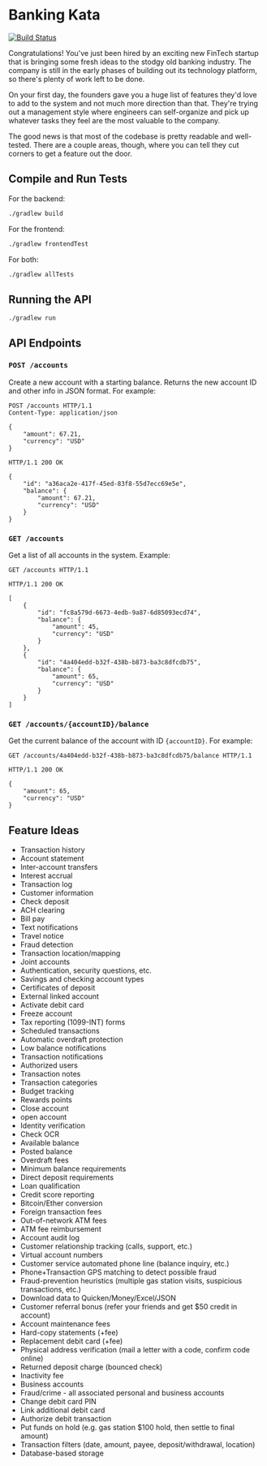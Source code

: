 # Banking Kata


[![Build Status](https://travis-ci.org/PillarAcademy/Banking-Kata.svg?branch=master)](https://travis-ci.org/PillarAcademy/Banking-Kata)

Congratulations! You've just been hired by an exciting new FinTech startup that is bringing some fresh ideas to the stodgy old banking industry. The company is still in the early phases of building out its technology platform, so there's plenty of work left to be done.

On your first day, the founders gave you a huge list of features they'd love to add to the system and not much more direction than that. They're trying out a management style where engineers can self-organize and pick up whatever tasks they feel are the most valuable to the company.

The good news is that most of the codebase is pretty readable and well-tested. There are a couple areas, though, where you can tell they cut corners to get a feature out the door.

## Compile and Run Tests

For the backend:

```sh
./gradlew build
```

For the frontend:

```sh
./gradlew frontendTest
```

For both:

```sh
./gradlew allTests
```

## Running the API

```sh
./gradlew run
```

## API Endpoints

### `POST /accounts` 

Create a new account with a starting balance. Returns the new account ID and other info in JSON format. For example:

```
POST /accounts HTTP/1.1
Content-Type: application/json

{
    "amount": 67.21,
    "currency": "USD"
}
```

```
HTTP/1.1 200 OK

{
    "id": "a36aca2e-417f-45ed-83f8-55d7ecc69e5e",
    "balance": {
        "amount": 67.21,
        "currency": "USD"
    }
}
```

### `GET /accounts`

Get a list of all accounts in the system. Example:

```
GET /accounts HTTP/1.1
```

```
HTTP/1.1 200 OK

[
    {
        "id": "fc8a579d-6673-4edb-9a87-6d85093ecd74",
        "balance": {
            "amount": 45,
            "currency": "USD"
        }
    },
    {
        "id": "4a404edd-b32f-438b-b873-ba3c8dfcdb75",
        "balance": {
            "amount": 65,
            "currency": "USD"
        }
    }
]
```

### `GET /accounts/{accountID}/balance`

Get the current balance of the account with ID `{accountID}`. For example:

```
GET /accounts/4a404edd-b32f-438b-b873-ba3c8dfcdb75/balance HTTP/1.1
```

```
HTTP/1.1 200 OK

{
    "amount": 65,
    "currency": "USD"
}
```

## Feature Ideas

- Transaction history
- Account statement
- Inter-account transfers
- Interest accrual
- Transaction log
- Customer information
- Check deposit
- ACH clearing
- Bill pay
- Text notifications
- Travel notice
- Fraud detection
- Transaction location/mapping
- Joint accounts
- Authentication, security questions, etc.
- Savings and checking account types
- Certificates of deposit
- External linked account
- Activate debit card
- Freeze account
- Tax reporting (1099-INT) forms
- Scheduled transactions
- Automatic overdraft protection
- Low balance notifications
- Transaction notifications
- Authorized users
- Transaction notes
- Transaction categories
- Budget tracking
- Rewards points
- Close account
- open account
- Identity verification
- Check OCR
- Available balance
- Posted balance
- Overdraft fees
- Minimum balance requirements
- Direct deposit requirements
- Loan qualification
- Credit score reporting
- Bitcoin/Ether conversion
- Foreign transaction fees
- Out-of-network ATM fees
- ATM fee reimbursement
- Account audit log
- Customer relationship tracking (calls, support, etc.)
- Virtual account numbers
- Customer service automated phone line (balance inquiry, etc.)
- Phone+Transaction GPS matching to detect possible fraud
- Fraud-prevention heuristics  (multiple gas station visits, suspicious transactions, etc.)
- Download data to Quicken/Money/Excel/JSON
- Customer referral bonus (refer your friends and get $50 credit in account)
- Account maintenance fees
- Hard-copy statements (+fee)
- Replacement debit card (+fee)
- Physical address verification (mail a letter with a code, confirm code online)
- Returned deposit charge (bounced check)
- Inactivity fee
- Business accounts
- Fraud/crime - all associated personal and business accounts
- Change debit card PIN
- Link additional debit card
- Authorize debit transaction
- Put funds on hold (e.g. gas station $100 hold, then settle to final amount)
- Transaction filters (date, amount, payee, deposit/withdrawal, location)
- Database-based storage

